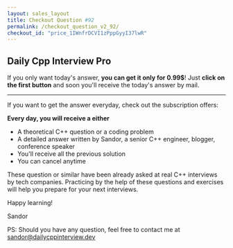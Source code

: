 ```yaml
---
layout: sales_layout
title: Checkout Question #92
permalink: /checkout_question_v2_92/
checkout_id: "price_1IWnfrDCVI1zPppGyyI37lwR"
---
```

## Daily Cpp Interview Pro

If you only want today's answer, __you can get it only for 0.99$__! Just __click on the first button__ and soon you'll receive the today's answer by mail.

---

If you want to get the answer everyday, check out the subscription offers:

__Every day, you will receive a either__
* A theoretical C++ question or a coding problem
* A detailed answer written by Sandor, a senior C++ engineer, blogger, conference speaker
* You'll receive all the previous solution
* You can cancel anytime

These question or similar have been already asked at real C++ interviews by tech companies. Practicing by the help of these questions and exercises will help you prepare for your next interviews.

Happy learning!

Sandor

PS: Should you have any question, feel free to contact me at <a href="mailto:sandor@dailycppinterview.dev">sandor@dailycppinterview.dev</a>

